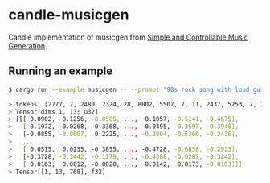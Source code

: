 # candle-musicgen

Candle implementation of musicgen from [Simple and Controllable Music Generation](https://arxiv.org/pdf/2306.05284).

## Running an example

```bash
$ cargo run --example musicgen -- --prompt "90s rock song with loud guitars and heavy drums"

> tokens: [2777, 7, 2480, 2324, 28, 8002, 5507, 7, 11, 2437, 5253, 7, 1]
> Tensor[dims 1, 13; u32]
> [[[ 0.0902,  0.1256, -0.0585, ...,  0.1057, -0.5141, -0.4675],
>   [ 0.1972, -0.0268, -0.3368, ..., -0.0495, -0.3597, -0.3940],
>   [-0.0855, -0.0007,  0.2225, ..., -0.2804, -0.5360, -0.2436],
>   ...
>   [ 0.0515,  0.0235, -0.3855, ..., -0.4728, -0.6858, -0.2923],
>   [-0.3728, -0.1442, -0.1179, ..., -0.4388, -0.0287, -0.3242],
>   [ 0.0163,  0.0012, -0.0020, ...,  0.0142,  0.0173, -0.0103]]]
> Tensor[[1, 13, 768], f32]
```